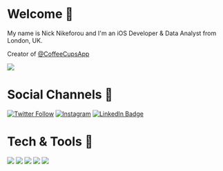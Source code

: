 # Welcome 👋

My name is Nick Nikeforou and I'm an iOS Developer & Data Analyst from London, UK. 

Creator of [@CoffeeCupsApp](https://www.twitter.com/coffeecupsapp)

![](https://komarev.com/ghpvc/?username=nicknike)

# Social Channels 🤝

[![Twitter Follow](https://img.shields.io/twitter/follow/CodeByNick?label=%40CodeByNick&style=social)](https://www.twitter.com/codebynick)
[![Instagram](https://img.shields.io/badge/Instagram-%40CodeByNick-red)](https://www.instagram.com/codebynick)
[![LinkedIn Badge](https://img.shields.io/badge/LinkedIn-Profile-informational?style=flat&logo=linkedin&logoColor=white&color=0D76A8)](https://www.linkedin.com/in/nnikeforou/)

# Tech & Tools 📱

![](https://img.shields.io/badge/-Swift-informational?style=plastic&logo=Apple&logoColor=white&color=75A1D0)
![](https://img.shields.io/badge/-Xcode-informational?style=plastic&logo=Xcode&logoColor=white&color=008080)
![](https://img.shields.io/badge/-Tableau-informational?style=plastic&logo=Tableau&logoColor=white&color=ff8c00)
![](https://img.shields.io/badge/-SQL-informational?style=plastic&logo=SQLite&logoColor=white&color=104E8B)
![](https://img.shields.io/badge/-Excel-informational?style=plastic&logo=Microsoft&logoColor=white&color=008000)
